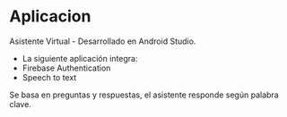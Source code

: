 # Aplicacion
Asistente Virtual - Desarrollado en Android Studio.

- La siguiente aplicación integra:
- Firebase Authentication
- Speech to text

Se basa en preguntas y respuestas, el asistente responde según palabra clave.
